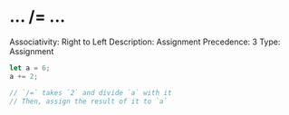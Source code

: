 # ... /= ...

Associativity: Right to Left
Description: Assignment
Precedence: 3
Type: Assignment

```jsx
let a = 6;
a += 2;

// `/=` takes `2` and divide `a` with it
// Then, assign the result of it to `a`
```